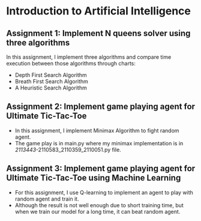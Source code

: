 # Introduction to Artificial Intelligence
## Assignment 1: Implement N queens solver using three algorithms
In this assignment, I implement three algorithms and compare time execution between those algorithms through charts:
- Depth First Search Algorithm
- Breath First Search Algorithm
- A Heuristic Search Algorithm
## Assignment 2: Implement game playing agent for Ultimate Tic-Tac-Toe
- In this assignment, I implement Minimax Algorithm to fight random agent.
- The game play is in main.py where my minimax implementation is in _2113443_-2110583_2110359_2110051.py file.
## Assignment 3: Implement game playing agent for Ultimate Tic-Tac-Toe using Machine Learning
- For this assignment, I use Q-learning to implement an agent to play with random agent and train it.
- Although the result is not well enough due to short training time, but when we train our model for a long time, it can beat random agent.
